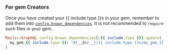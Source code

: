 ### For gem Creators

Once you have created your {{ include.type }}s in your gem, remember to add them into
[`config.known_dependencies`](/handbook/settings#known_dependencies).
It is not recommended to `require` such files in your gem.

```ruby
Rails::GraphQL.config.known_dependencies[:{{ include.type }}].update(
  my_gem_{{ include.type }}: "#{__dir__}/{{ include.type }}s/my_gem_{{ include.type }}",
)
```

